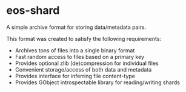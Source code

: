 eos-shard
=========

A simple archive format for storing data/metadata pairs.

This format was created to satisfy the following requirements:

* Archives tons of files into a single binary format
* Fast random access to files based on a primary key
* Provides optional zlib (de)compression for individual files
* Convenient storage/access of both data and metadata
* Provides interface for inferring file content-type
* Provides GObject introspectable library for reading/writing shards
